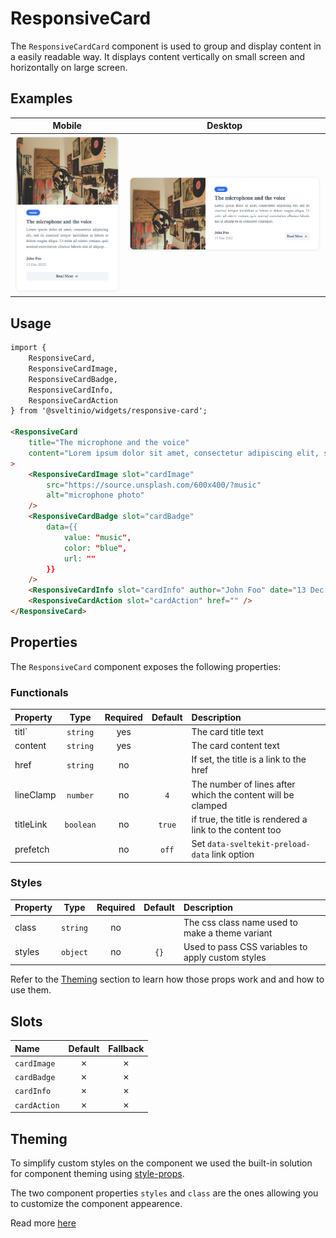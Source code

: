 # ResponsiveCard

The `ResponsiveCardCard` component is used to group and display content in a easily readable way. It displays content vertically on small screen and horizontally on large screen.

## Examples

| Mobile                                   | Desktop |
| :--------------------------------------: | :-----------: |
| ![](./assets/images/mobile.png "mobile") | ![](./assets/images/desktop.png "desktop") |

## Usage

```html
import {
    ResponsiveCard,
    ResponsiveCardImage,
    ResponsiveCardBadge,
    ResponsiveCardInfo,
    ResponsiveCardAction
} from '@sveltinio/widgets/responsive-card';

<ResponsiveCard
    title="The microphone and the voice"
    content="Lorem ipsum dolor sit amet, consectetur adipiscing elit, sed do eiusmod tempor incididunt..."
>
    <ResponsiveCardImage slot="cardImage"
        src="https://source.unsplash.com/600x400/?music"
        alt="microphone photo"
    />
    <ResponsiveCardBadge slot="cardBadge"
        data={{
            value: "music",
            color: "blue",
            url: ""
        }}
    />
    <ResponsiveCardInfo slot="cardInfo" author="John Foo" date="13 Dec 2022" />
    <ResponsiveCardAction slot="cardAction" href="" />
</ResponsiveCard>
```

## Properties

The `ResponsiveCard` component exposes the following properties:

### Functionals

| Property  | Type      | Required | Default | Description                                                 |
| :-------- | :-------: | :------: | :-----: | :---------------------------------------------------------- |
| titl`     | `string`  |   yes    |         | The card title text                                         |
| content   | `string`  |   yes    |         | The card content text                                       |
| href      | `string`  |    no    |         | If set, the title is a link to the href                     |
| lineClamp | `number`  |    no    | `4`     | The number of lines after which the content will be clamped |
| titleLink | `boolean` |    no    | `true`  | if true, the title is rendered a link to the content too    |
| prefetch  |           |    no    | `off`   | Set `data-sveltekit-preload-data` link option               |

### Styles

| Property  | Type     | Required | Default | Description                                                 |
| :-------- | :------: | :------: | :-----: | :---------------------------------------------------------- |
| class     | `string` |    no    |         | The css class name used to make a theme variant             |
| styles    | `object` |    no    |   `{}`  | Used to pass CSS variables to apply custom styles           |

Refer to the [Theming](#theming) section to learn how those props work and and how to use them.

## Slots

| Name         | Default | Fallback |
| :----------- | :-----: | :------: |
| `cardImage`  | ✗       |    ✗     |
| `cardBadge`  | ✗       |    ✗     |
| `cardInfo`   | ✗       |    ✗     |
| `cardAction` | ✗       |    ✗     |

## Theming

To simplify custom styles on the component we used the built-in solution for component theming using [style-props].

The two component properties `styles` and `class` are the ones allowing you to customize the component appearence.

Read more [here](./THEMING.md)

<!-- Resources -->
[style-props]: https://svelte.dev/docs#template-syntax-component-directives---style-props
